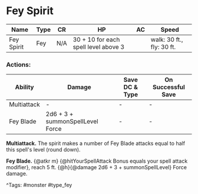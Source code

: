 # Fey Spirit

| Name | Type | CR | HP | AC | Speed |
|------|------|----|----|----|-------|
| Fey Spirit | Fey | N/A | 30 + 10 for each spell level above 3 |  | walk: 30 ft., fly: 30 ft. |

### Actions:

| Ability | Damage | Save DC & Type | On Successful Save |
|---------|--------|----------------|--------------------|
| Multiattack | - | - | - |
| Fey Blade | 2d6 + 3 + summonSpellLevel Force | - | - |


**Multiattack.** The spirit makes a number of Fey Blade attacks equal to half this spell's level (round down).

**Fey Blade.** {@atkr m} {@hitYourSpellAttack Bonus equals your spell attack modifier}, reach 5 ft. {@h}{@damage 2d6 + 3 + summonSpellLevel} Force damage.

^Tags: #monster #type_fey